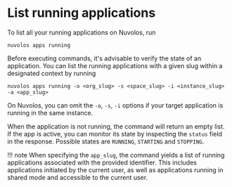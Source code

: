 # List running applications

To list all your running applications on Nuvolos, run
```
nuvolos apps running
```
Before executing commands, it's advisable to verify the state of an application. You can list
the running applications with a given slug within a designated context by running
```
nuvolos apps running -o <org_slug> -s <space_slug> -i <instance_slug> -a <app_slug> 
```
On Nuvolos, you can omit the `-o`, `-s`, `-i` options if your target application is running in the same instance.

When the application is not running, the command will return an empty list. If the app is active, you can monitor
its state by inspecting the `status` field in the response. Possible states are `RUNNING`, `STARTING` and `STOPPING`.

!!! note 
    When specifying the `app_slug`, the command yields a list of running applications associated with the provided identifier. 
    This includes applications initiated by the current user, as well as applications running in shared mode and accessible to the current user.
